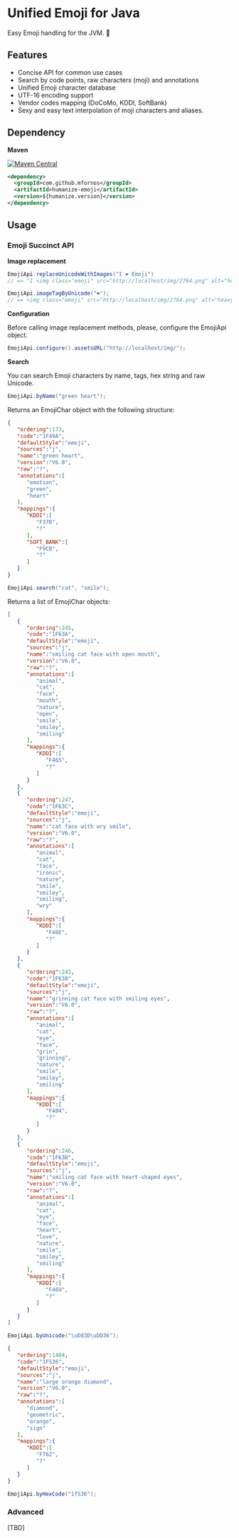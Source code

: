 # Unified Emoji for Java

Easy Emoji handling for the JVM. :green_heart:

## Features

* Concise API for common use cases
* Search by code points, raw characters (moji) and annotations
* Unified Emoji character database
* UTF-16 encoding support
* Vendor codes mapping (DoCoMo, KDDI, SoftBank)
* Sexy and easy text interpolation of moji characters and aliases.

## Dependency

**Maven**

[![Maven Central](https://maven-badges.herokuapp.com/maven-central/com.github.mfornos/humanize-emoji/badge.svg)](https://maven-badges.herokuapp.com/maven-central/com.github.mfornos/humanize-emoji)

```xml
<dependency>
  <groupId>com.github.mfornos</groupId>
  <artifactId>humanize-emoji</artifactId>
  <version>${humanize.version}</version>
</dependency>
```

## Usage
 
### Emoji Succinct API

**Image replacement**

```java
EmojiApi.replaceUnicodeWithImages("I ❤ Emoji")
// == "I <img class="emoji" src="http://localhost/img/2764.png" alt="heavy black heart" /> Emoji"
```

```java
EmojiApi.imageTagByUnicode("❤");
// == <img class="emoji" src="http://localhost/img/2764.png" alt="heavy black heart" />
```

**Configuration**

Before calling image replacement methods, please, configure the EmojiApi object.

```java
EmojiApi.configure().assetsURL("http://localhost/img/");
```

**Search**

You can search Emoji characters by name, tags, hex string and raw Unicode.

```java
EmojiApi.byName("green heart");
```

Returns an EmojiChar object with the following structure:

```json
{
   "ordering":173,
   "code":"1F49A",
   "defaultStyle":"emoji",
   "sources":"j",
   "name":"green heart",
   "version":"V6.0",
   "raw":"?",
   "annotations":[
      "emotion",
      "green",
      "heart"
   ],
   "mappings":{
      "KDDI":[
         "F37B",
         "?"
      ],
      "SOFT_BANK":[
         "F9CB",
         "?"
      ]
   }
}
```

```java
EmojiApi.search("cat", "smile");
```

Returns a list of EmojiChar objects:

```json
[
   {
      "ordering":245,
      "code":"1F63A",
      "defaultStyle":"emoji",
      "sources":"j",
      "name":"smiling cat face with open mouth",
      "version":"V6.0",
      "raw":"?",
      "annotations":[
         "animal",
         "cat",
         "face",
         "mouth",
         "nature",
         "open",
         "smile",
         "smiley",
         "smiling"
      ],
      "mappings":{
         "KDDI":[
            "F465",
            "?"
         ]
      }
   },
   {
      "ordering":247,
      "code":"1F63C",
      "defaultStyle":"emoji",
      "sources":"j",
      "name":"cat face with wry smile",
      "version":"V6.0",
      "raw":"?",
      "annotations":[
         "animal",
         "cat",
         "face",
         "ironic",
         "nature",
         "smile",
         "smiley",
         "smiling",
         "wry"
      ],
      "mappings":{
         "KDDI":[
            "F46E",
            "?"
         ]
      }
   },
   {
      "ordering":243,
      "code":"1F638",
      "defaultStyle":"emoji",
      "sources":"j",
      "name":"grinning cat face with smiling eyes",
      "version":"V6.0",
      "raw":"?",
      "annotations":[
         "animal",
         "cat",
         "eye",
         "face",
         "grin",
         "grinning",
         "nature",
         "smile",
         "smiley",
         "smiling"
      ],
      "mappings":{
         "KDDI":[
            "F484",
            "?"
         ]
      }
   },
   {
      "ordering":246,
      "code":"1F63B",
      "defaultStyle":"emoji",
      "sources":"j",
      "name":"smiling cat face with heart-shaped eyes",
      "version":"V6.0",
      "raw":"?",
      "annotations":[
         "animal",
         "cat",
         "eye",
         "face",
         "heart",
         "love",
         "nature",
         "smile",
         "smiley",
         "smiling"
      ],
      "mappings":{
         "KDDI":[
            "F469",
            "?"
         ]
      }
   }
]
```

```java
EmojiApi.byUnicode("\uD83D\uDD36");
```

```json
{
   "ordering":1484,
   "code":"1F536",
   "defaultStyle":"emoji",
   "sources":"j",
   "name":"large orange diamond",
   "version":"V6.0",
   "raw":"?",
   "annotations":[
      "diamond",
      "geometric",
      "orange",
      "sign"
   ],
   "mappings":{
      "KDDI":[
         "F762",
         "?"
      ]
   }
}
```

```java
EmojiApi.byHexCode("1f536");
```


### Advanced

[TBD]

